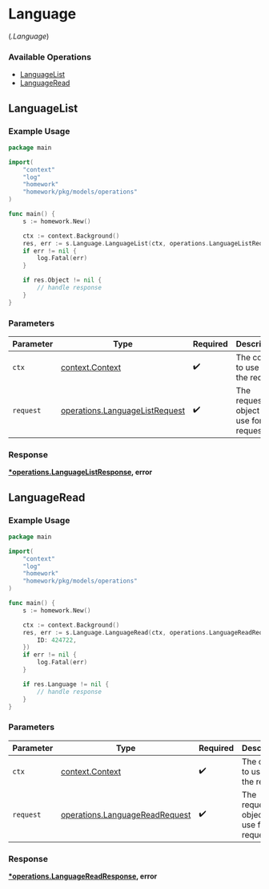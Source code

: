 # Language
(*.Language*)

### Available Operations

* [LanguageList](#languagelist)
* [LanguageRead](#languageread)

## LanguageList

### Example Usage

```go
package main

import(
	"context"
	"log"
	"homework"
	"homework/pkg/models/operations"
)

func main() {
    s := homework.New()

    ctx := context.Background()
    res, err := s.Language.LanguageList(ctx, operations.LanguageListRequest{})
    if err != nil {
        log.Fatal(err)
    }

    if res.Object != nil {
        // handle response
    }
}
```

### Parameters

| Parameter                                                                        | Type                                                                             | Required                                                                         | Description                                                                      |
| -------------------------------------------------------------------------------- | -------------------------------------------------------------------------------- | -------------------------------------------------------------------------------- | -------------------------------------------------------------------------------- |
| `ctx`                                                                            | [context.Context](https://pkg.go.dev/context#Context)                            | :heavy_check_mark:                                                               | The context to use for the request.                                              |
| `request`                                                                        | [operations.LanguageListRequest](../../models/operations/languagelistrequest.md) | :heavy_check_mark:                                                               | The request object to use for the request.                                       |


### Response

**[*operations.LanguageListResponse](../../models/operations/languagelistresponse.md), error**


## LanguageRead

### Example Usage

```go
package main

import(
	"context"
	"log"
	"homework"
	"homework/pkg/models/operations"
)

func main() {
    s := homework.New()

    ctx := context.Background()
    res, err := s.Language.LanguageRead(ctx, operations.LanguageReadRequest{
        ID: 424722,
    })
    if err != nil {
        log.Fatal(err)
    }

    if res.Language != nil {
        // handle response
    }
}
```

### Parameters

| Parameter                                                                        | Type                                                                             | Required                                                                         | Description                                                                      |
| -------------------------------------------------------------------------------- | -------------------------------------------------------------------------------- | -------------------------------------------------------------------------------- | -------------------------------------------------------------------------------- |
| `ctx`                                                                            | [context.Context](https://pkg.go.dev/context#Context)                            | :heavy_check_mark:                                                               | The context to use for the request.                                              |
| `request`                                                                        | [operations.LanguageReadRequest](../../models/operations/languagereadrequest.md) | :heavy_check_mark:                                                               | The request object to use for the request.                                       |


### Response

**[*operations.LanguageReadResponse](../../models/operations/languagereadresponse.md), error**

